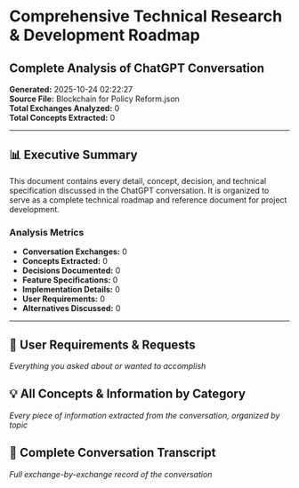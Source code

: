 # Comprehensive Technical Research & Development Roadmap
## Complete Analysis of ChatGPT Conversation

**Generated:** 2025-10-24 02:22:27  
**Source File:** Blockchain for Policy Reform.json  
**Total Exchanges Analyzed:** 0  
**Total Concepts Extracted:** 0

---

## 📊 Executive Summary

This document contains every detail, concept, decision, and technical specification discussed in the ChatGPT conversation. It is organized to serve as a complete technical roadmap and reference document for project development.

### Analysis Metrics
- **Conversation Exchanges:** 0
- **Concepts Extracted:** 0
- **Decisions Documented:** 0
- **Feature Specifications:** 0
- **Implementation Details:** 0
- **User Requirements:** 0
- **Alternatives Discussed:** 0

---

## 🎯 User Requirements & Requests

*Everything you asked about or wanted to accomplish*

## 💡 All Concepts & Information by Category

*Every piece of information extracted from the conversation, organized by topic*

## 📜 Complete Conversation Transcript

*Full exchange-by-exchange record of the conversation*

